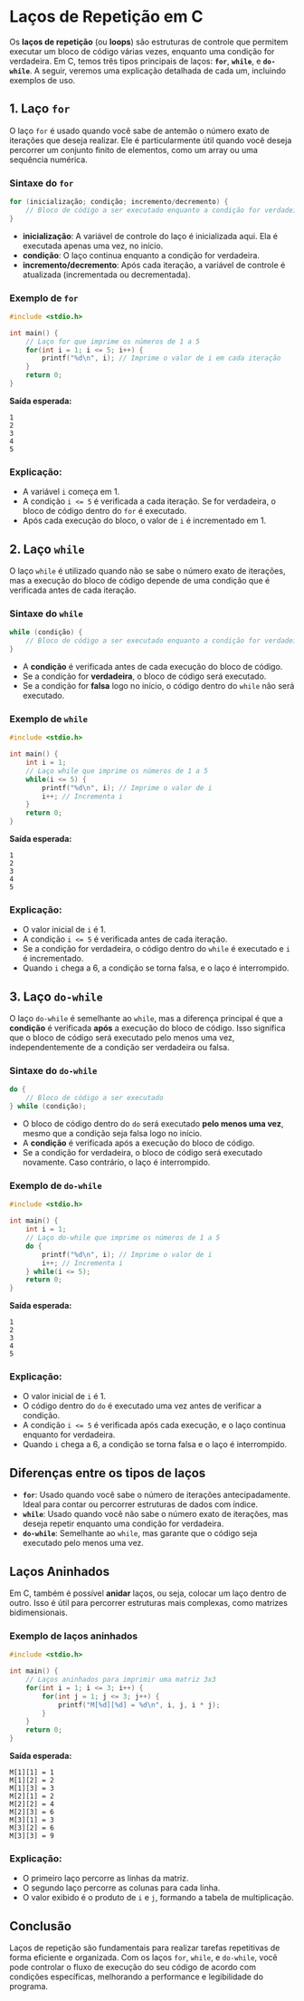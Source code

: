 # Laços de Repetição em C

Os **laços de repetição** (ou **loops**) são estruturas de controle que permitem executar um bloco de código várias vezes, enquanto uma condição for verdadeira. Em C, temos três tipos principais de laços: **`for`**, **`while`**, e **`do-while`**. A seguir, veremos uma explicação detalhada de cada um, incluindo exemplos de uso.

## 1. Laço `for`

O laço `for` é usado quando você sabe de antemão o número exato de iterações que deseja realizar. Ele é particularmente útil quando você deseja percorrer um conjunto finito de elementos, como um array ou uma sequência numérica.

### Sintaxe do `for`

```c
for (inicialização; condição; incremento/decremento) {
    // Bloco de código a ser executado enquanto a condição for verdadeira
}
```

- **inicialização**: A variável de controle do laço é inicializada aqui. Ela é executada apenas uma vez, no início.
- **condição**: O laço continua enquanto a condição for verdadeira.
- **incremento/decremento**: Após cada iteração, a variável de controle é atualizada (incrementada ou decrementada).

### Exemplo de `for`

```c
#include <stdio.h>

int main() {
    // Laço for que imprime os números de 1 a 5
    for(int i = 1; i <= 5; i++) {
        printf("%d\n", i); // Imprime o valor de i em cada iteração
    }
    return 0;
}
```

**Saída esperada:**
```
1
2
3
4
5
```

### Explicação:

- A variável `i` começa em 1.
- A condição `i <= 5` é verificada a cada iteração. Se for verdadeira, o bloco de código dentro do `for` é executado.
- Após cada execução do bloco, o valor de `i` é incrementado em 1.

## 2. Laço `while`

O laço `while` é utilizado quando não se sabe o número exato de iterações, mas a execução do bloco de código depende de uma condição que é verificada antes de cada iteração.

### Sintaxe do `while`

```c
while (condição) {
    // Bloco de código a ser executado enquanto a condição for verdadeira
}
```

- A **condição** é verificada antes de cada execução do bloco de código.
- Se a condição for **verdadeira**, o bloco de código será executado.
- Se a condição for **falsa** logo no início, o código dentro do `while` não será executado.

### Exemplo de `while`

```c
#include <stdio.h>

int main() {
    int i = 1;
    // Laço while que imprime os números de 1 a 5
    while(i <= 5) {
        printf("%d\n", i); // Imprime o valor de i
        i++; // Incrementa i
    }
    return 0;
}
```

**Saída esperada:**
```
1
2
3
4
5
```

### Explicação:

- O valor inicial de `i` é 1.
- A condição `i <= 5` é verificada antes de cada iteração.
- Se a condição for verdadeira, o código dentro do `while` é executado e `i` é incrementado.
- Quando `i` chega a 6, a condição se torna falsa, e o laço é interrompido.

## 3. Laço `do-while`

O laço `do-while` é semelhante ao `while`, mas a diferença principal é que a **condição** é verificada **após** a execução do bloco de código. Isso significa que o bloco de código será executado pelo menos uma vez, independentemente de a condição ser verdadeira ou falsa.

### Sintaxe do `do-while`

```c
do {
    // Bloco de código a ser executado
} while (condição);
```

- O bloco de código dentro do `do` será executado **pelo menos uma vez**, mesmo que a condição seja falsa logo no início.
- A **condição** é verificada após a execução do bloco de código.
- Se a condição for verdadeira, o bloco de código será executado novamente. Caso contrário, o laço é interrompido.

### Exemplo de `do-while`

```c
#include <stdio.h>

int main() {
    int i = 1;
    // Laço do-while que imprime os números de 1 a 5
    do {
        printf("%d\n", i); // Imprime o valor de i
        i++; // Incrementa i
    } while(i <= 5);
    return 0;
}
```

**Saída esperada:**
```
1
2
3
4
5
```

### Explicação:

- O valor inicial de `i` é 1.
- O código dentro do `do` é executado uma vez antes de verificar a condição.
- A condição `i <= 5` é verificada após cada execução, e o laço continua enquanto for verdadeira.
- Quando `i` chega a 6, a condição se torna falsa e o laço é interrompido.

## Diferenças entre os tipos de laços

- **`for`**: Usado quando você sabe o número de iterações antecipadamente. Ideal para contar ou percorrer estruturas de dados com índice.
- **`while`**: Usado quando você não sabe o número exato de iterações, mas deseja repetir enquanto uma condição for verdadeira.
- **`do-while`**: Semelhante ao `while`, mas garante que o código seja executado pelo menos uma vez.

## Laços Aninhados

Em C, também é possível **anidar** laços, ou seja, colocar um laço dentro de outro. Isso é útil para percorrer estruturas mais complexas, como matrizes bidimensionais.

### Exemplo de laços aninhados

```c
#include <stdio.h>

int main() {
    // Laços aninhados para imprimir uma matriz 3x3
    for(int i = 1; i <= 3; i++) {
        for(int j = 1; j <= 3; j++) {
            printf("M[%d][%d] = %d\n", i, j, i * j);
        }
    }
    return 0;
}
```

**Saída esperada:**
```
M[1][1] = 1
M[1][2] = 2
M[1][3] = 3
M[2][1] = 2
M[2][2] = 4
M[2][3] = 6
M[3][1] = 3
M[3][2] = 6
M[3][3] = 9
```

### Explicação:

- O primeiro laço percorre as linhas da matriz.
- O segundo laço percorre as colunas para cada linha.
- O valor exibido é o produto de `i` e `j`, formando a tabela de multiplicação.

## Conclusão

Laços de repetição são fundamentais para realizar tarefas repetitivas de forma eficiente e organizada. Com os laços `for`, `while`, e `do-while`, você pode controlar o fluxo de execução do seu código de acordo com condições específicas, melhorando a performance e legibilidade do programa.